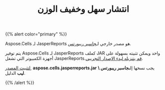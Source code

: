 ﻿---
title: انتشار سهل وخفيف الوزن
type: docs
weight: 40
url: /ar/jasperreports/easy-and-lightweight-deployment/
---
{{% alert color="primary" %}}

 Aspose.Cells لـ JasperReports هو مصدر خارجي لـ[جاسبر ريبورتس](https://community.jaspersoft.com/project/jasperreports-library).

 يتم توفير Aspose.Cells لـ JasperReports كملف JAR واحد ويمكن تثبيته بسهولة على أجهزة الكمبيوتر التي تشغل JasperReports.[قم بتنزيله لبدء الإصدار التجريبي](https://downloads.aspose.com/cells/jasperreports).

[لتثبيت المصدر](/cells/ar/jasperreports/installation/), **aspose.cells.jasperreports.jar** يجب نسخها إلى**جاسبر ريبورتس \ ليب** الدليل.

{{% /alert %}}
